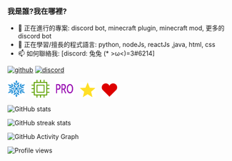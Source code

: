 ### 我是誰?我在哪裡?

- 🔭 正在進行的專案: discord bot, minecraft plugin, minecraft mod, 更多的discord bot
- 🌱 正在學習/擅長的程式語言: python, nodeJs, reactJs ,java, html, css
- 📫 如何聯絡我: [discord: 兔兔 (* >ω<)=3#6214] 

  
[<img src='https://cdn.jsdelivr.net/npm/simple-icons@3.0.1/icons/github.svg' alt='github' height='40'>](https://github.com/Anonymous6214)  [<img src='https://cdn.jsdelivr.net/npm/simple-icons@3.0.1/icons/discord.svg' alt='discord' height='40'>](https://discord.gg/m6qKNZTaeR)  

<a href='https://archiveprogram.github.com/'><img src='https://raw.githubusercontent.com/acervenky/animated-github-badges/master/assets/acbadge.gif' width='40' height='40'></a> <a href='https://docs.github.com/en/developers'><img src='https://raw.githubusercontent.com/acervenky/animated-github-badges/master/assets/devbadge.gif' width='40' height='40'></a> <a href='https://github.com/pricing'><img src='https://raw.githubusercontent.com/acervenky/animated-github-badges/master/assets/pro.gif' width='40' height='40'></a> <a href='https://stars.github.com/'><img src='https://raw.githubusercontent.com/acervenky/animated-github-badges/master/assets/starbadge.gif' width='35' height='35'></a> <a href='https://docs.github.com/en/github/supporting-the-open-source-community-with-github-sponsors'><img src='https://raw.githubusercontent.com/acervenky/animated-github-badges/master/assets/sponsorbadge.gif' width='35' height='35'></a> 


![GitHub stats](https://github-readme-stats.vercel.app/api?username=Anonymous6214&show_icons=true&count_private=true)  


![GitHub streak stats](https://github-readme-streak-stats.herokuapp.com/?user=Anonymous6214)  

![GitHub Activity Graph](https://activity-graph.herokuapp.com/graph?username=Anonymous6214)  

![Profile views](https://gpvc.arturio.dev/Anonymous6214)  
